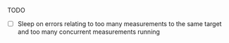 TODO

- [ ] Sleep on errors relating to too many measurements to the same target and too many concurrent measurements running
